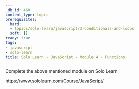 ```yaml
---
_db_id: 460
content_type: topic
prerequisites:
  hard:
  - topics/solo-learn/javascript/3-conditionals-and-loops
  soft: []
ready: true
tags:
- javascript
- solo-learn
title: Solo Learn - JavaScript - Module 4 - Functions
---
```


Complete the above mentioned module on Solo Learn

https://www.sololearn.com/Course/JavaScript/